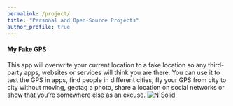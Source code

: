 ```yaml
---
permalink: /project/
title: "Personal and Open-Source Projects"
author_profile: true
---
```

#### My Fake GPS
This app will overwrite your current location to a fake location so any third-party apps, websites or services will think you are there. You can use it to test the GPS in apps, find people in different cities, fly your GPS from city to city without moving, geotag a photo, share a location on social networks or show that you’re somewhere else as an excuse.
[![N|Solid](https://nhphung216.github.io/images/my_fake_gps.png)](https://play.google.com/store/apps/details?id=com.lookie.fakegps)